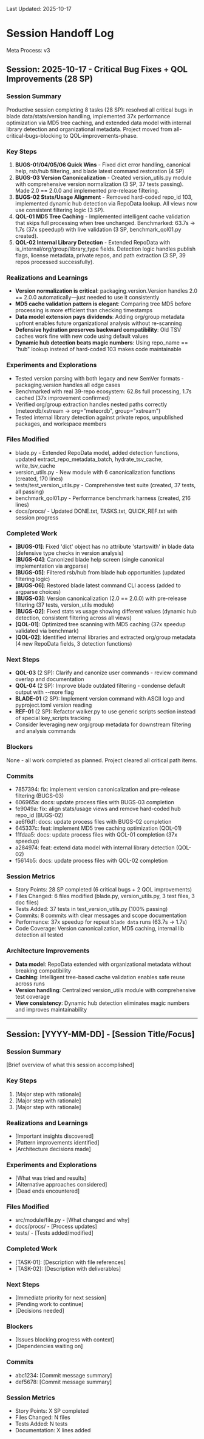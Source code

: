 Last Updated: 2025-10-17

# Session Handoff Log

Meta Process: v3

## Session: 2025-10-17 - Critical Bug Fixes + QOL Improvements (28 SP)

### Session Summary
Productive session completing 8 tasks (28 SP): resolved all critical bugs in blade data/stats/version handling, implemented 37x performance optimization via MD5 tree caching, and extended data model with internal library detection and organizational metadata. Project moved from all-critical-bugs-blocking to QOL-improvements-phase.

### Key Steps
1. **BUGS-01/04/05/06 Quick Wins** - Fixed dict error handling, canonical help, rsb/hub filtering, and blade latest command restoration (4 SP)
2. **BUGS-03 Version Canonicalization** - Created version_utils.py module with comprehensive version normalization (3 SP, 37 tests passing). Made 2.0 == 2.0.0 and implemented pre-release filtering.
3. **BUGS-02 Stats/Usage Alignment** - Removed hard-coded repo_id 103, implemented dynamic hub detection via RepoData lookup. All views now use consistent filtering logic (3 SP).
4. **QOL-01 MD5 Tree Caching** - Implemented intelligent cache validation that skips full processing when tree unchanged. Benchmarked: 63.7s → 1.7s (37x speedup!) with live validation (3 SP, benchmark_qol01.py created).
5. **QOL-02 Internal Library Detection** - Extended RepoData with is_internal/org/group/library_type fields. Detection logic handles publish flags, license metadata, private repos, and path extraction (3 SP, 39 repos processed successfully).

### Realizations and Learnings
- **Version normalization is critical**: packaging.version.Version handles 2.0 == 2.0.0 automatically—just needed to use it consistently
- **MD5 cache validation pattern is elegant**: Comparing tree MD5 before processing is more efficient than checking timestamps
- **Data model extension pays dividends**: Adding org/group metadata upfront enables future organizational analysis without re-scanning
- **Defensive hydration preserves backward compatibility**: Old TSV caches work fine with new code using default values
- **Dynamic hub detection beats magic numbers**: Using repo_name == "hub" lookup instead of hard-coded 103 makes code maintainable

### Experiments and Explorations
- Tested version parsing with both legacy and new SemVer formats - packaging.version handles all edge cases
- Benchmarked with real 39-repo ecosystem: 62.8s full processing, 1.7s cached (37x improvement confirmed)
- Verified org/group extraction handles nested paths correctly (meteordb/xstream → org="meteordb", group="xstream")
- Tested internal library detection against private repos, unpublished packages, and workspace members

### Files Modified
- blade.py - Extended RepoData model, added detection functions, updated extract_repo_metadata_batch, hydrate_tsv_cache, write_tsv_cache
- version_utils.py - New module with 6 canonicalization functions (created, 170 lines)
- tests/test_version_utils.py - Comprehensive test suite (created, 37 tests, all passing)
- benchmark_qol01.py - Performance benchmark harness (created, 216 lines)
- docs/procs/ - Updated DONE.txt, TASKS.txt, QUICK_REF.txt with session progress

### Completed Work
- **[BUGS-01]**: Fixed 'dict' object has no attribute 'startswith' in blade data (defensive type checks in version analysis)
- **[BUGS-04]**: Canonized blade help screen (single canonical implementation via argparse)
- **[BUGS-05]**: Filtered rsb/hub from blade hub opportunities (updated filtering logic)
- **[BUGS-06]**: Restored blade latest command CLI access (added to argparse choices)
- **[BUGS-03]**: Version canonicalization (2.0 == 2.0.0) with pre-release filtering (37 tests, version_utils module)
- **[BUGS-02]**: Fixed stats vs usage showing different values (dynamic hub detection, consistent filtering across all views)
- **[QOL-01]**: Optimized tree scanning with MD5 caching (37x speedup validated via benchmark)
- **[QOL-02]**: Identified internal libraries and extracted org/group metadata (4 new RepoData fields, 3 detection functions)

### Next Steps
- **QOL-03** (2 SP): Clarify and canonize user commands - review command overlap and documentation
- **QOL-04** (2 SP): Improve blade outdated filtering - condense default output with --more flag
- **BLADE-01** (2 SP): Implement version command with ASCII logo and pyproject.toml version reading
- **REF-01** (2 SP): Refactor walker.py to use generic scripts section instead of special key_scripts tracking
- Consider leveraging new org/group metadata for downstream filtering and analysis commands

### Blockers
None - all work completed as planned. Project cleared all critical path items.

### Commits
- 7857394: fix: implement version canonicalization and pre-release filtering (BUGS-03)
- 606965a: docs: update process files with BUGS-03 completion
- fe9049a: fix: align stats/usage views and remove hard-coded hub repo_id (BUGS-02)
- ae6f6d1: docs: update process files with BUGS-02 completion
- 645337c: feat: implement MD5 tree caching optimization (QOL-01)
- 11fdaa5: docs: update process files with QOL-01 completion (37x speedup)
- a284974: feat: extend data model with internal library detection (QOL-02)
- f5614b5: docs: update process files with QOL-02 completion

### Session Metrics
- Story Points: 28 SP completed (6 critical bugs + 2 QOL improvements)
- Files Changed: 6 files modified (blade.py, version_utils.py, 3 test files, 3 doc files)
- Tests Added: 37 tests in test_version_utils.py (100% passing)
- Commits: 8 commits with clear messages and scope documentation
- Performance: 37x speedup for repeat `blade data` runs (63.7s → 1.7s)
- Code Coverage: Version canonicalization, MD5 caching, internal lib detection all tested

### Architecture Improvements
- **Data model**: RepoData extended with organizational metadata without breaking compatibility
- **Caching**: Intelligent tree-based cache validation enables safe reuse across runs
- **Version handling**: Centralized version_utils module with comprehensive test coverage
- **View consistency**: Dynamic hub detection eliminates magic numbers and improves maintainability

---

## Session: [YYYY-MM-DD] - [Session Title/Focus]

### Session Summary
[Brief overview of what this session accomplished]

### Key Steps
1. [Major step with rationale]
2. [Major step with rationale]
3. [Major step with rationale]

### Realizations and Learnings
- [Important insights discovered]
- [Pattern improvements identified]
- [Architecture decisions made]

### Experiments and Explorations
- [What was tried and results]
- [Alternative approaches considered]
- [Dead ends encountered]

### Files Modified
- src/module/file.py - [What changed and why]
- docs/procs/ - [Process updates]
- tests/ - [Tests added/modified]

### Completed Work
- [TASK-01]: [Description with file references]
- [TASK-02]: [Description with deliverables]

### Next Steps
- [Immediate priority for next session]
- [Pending work to continue]
- [Decisions needed]

### Blockers
- [Issues blocking progress with context]
- [Dependencies waiting on]

### Commits
- abc1234: [Commit message summary]
- def5678: [Commit message summary]

### Session Metrics
- Story Points: X SP completed
- Files Changed: N files
- Tests Added: N tests
- Documentation: X lines added
